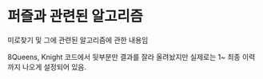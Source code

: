 # 퍼즐과 관련된 알고리즘

미로찾기 및 그에 관련된 알고리즘에 관한 내용임


8Queens, Knight 코드에서 뒷부분만 결과를 잘라 올려놨지만 실제로는 1~ 최종 이력까지 나오게 설정되어 있음.

